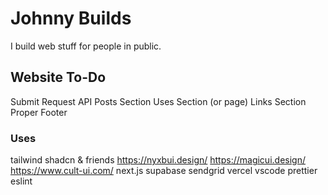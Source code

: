 # Johnny Builds

I build web stuff for people in public.


## Website To-Do

Submit Request API
Posts Section
Uses Section (or page)
Links Section
Proper Footer


### Uses

tailwind
shadcn & friends
https://nyxbui.design/
https://magicui.design/
https://www.cult-ui.com/
next.js
supabase
sendgrid
vercel
vscode
prettier
eslint
